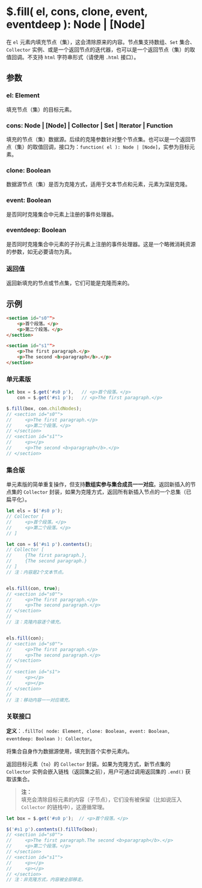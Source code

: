 # $.fill( el, cons, clone, event, eventdeep ): Node | [Node]

在 `el` 元素内填充节点（集），这会清除原来的内容。节点集支持数组、`Set` 集合、`Collector` 实例、或是一个返回节点的迭代器，也可以是一个返回节点（集）的取值回调。不支持 `html` 字符串形式（请使用 `.html` 接口）。


## 参数

### el: Element

填充节点（集）的目标元素。


### cons: Node | [Node] | Collector | Set | Iterator | Function

填充的节点（集）数据源。后续的克隆参数针对整个节点集。也可以是一个返回节点（集）的取值回调，接口为：`function( el ): Node | [Node]`，实参为目标元素。


### clone: Boolean

数据源节点（集）是否为克隆方式，适用于文本节点和元素，元素为深层克隆。


### event: Boolean

是否同时克隆集合中元素上注册的事件处理器。


### eventdeep: Boolean

是否同时克隆集合中元素的子孙元素上注册的事件处理器。这是一个略微消耗资源的参数，如无必要请勿为真。


### 返回值

返回新填充的节点或节点集，它们可能是克隆而来的。


## 示例

```html
<section id="s0"">
    <p>首个段落。</p>
    <p>第二个段落。</p>
</section>

<section id="s1"">
    <p>The first paragraph.</p>
    <p>The second <b>paragraph</b>.</p>
</section>
```


### 单元素版

```js
let box = $.get('#s0 p'),   // <p>首个段落。</p>
    con = $.get('#s1 p');   // <p>The first paragraph.</p>

$.fill(box, con.childNodes);
// <section id="s0"">
//     <p>The first paragraph.</p>
//     <p>第二个段落。</p>
// </section>
// <section id="s1"">
//     <p></p>
//     <p>The second <b>paragraph</b>.</p>
// </section>
```


### 集合版

单元素版的简单重复操作，但支持**数组实参与集合成员一一对应**。返回新插入的节点集的 `Collector` 封装，如果为克隆方式，返回所有新插入节点的一个总集（已扁平化）。

```js
let els = $('#s0 p');
// Collector [
//     <p>首个段落。</p>
//     <p>第二个段落。</p>
// ]

let con = $('#s1 p').contents();
// Collector [
//     {The first paragraph.},
//     {The second paragraph.}
// ]
// 注：内容是2个文本节点。


els.fill(con, true);
// <section id="s0"">
//     <p>The first paragraph.</p>
//     <p>The second paragraph.</p>
// </section>
//
// 注：克隆内容逐个填充。


els.fill(con);
// <section id="s0"">
//     <p>The first paragraph.</p>
//     <p>The second paragraph.</p>
// </section>
//
// <section id="s1">
//     <p></p>
//     <p></p>
// </section>
//
// 注：移动内容一一对应填充。
```


### 关联接口

**定义**：`.fillTo( node: Element, clone: Boolean, event: Boolean, eventdeep: Boolean ): Collector`。

将集合自身作为数据源使用，填充到首个实参元素内。

返回目标元素（`to`）的 `Collector` 封装。如果为克隆方式，新节点集的 `Collector` 实例会嵌入链栈（返回集之前），用户可通过调用返回集的 `.end()` 获取该集合。

> **注：**<br>
> 填充会清除目标元素的内容（子节点），它们没有被保留（比如说压入 `Collector` 的链栈中），这遵循常理。


```js
let box = $.get('#s0 p');  // <p>首个段落。</p>

$('#s1 p').contents().fillTo(box);
// <section id="s0"">
//     <p>The first paragraph.The second <b>paragraph</b>.</p>
//     <p>第二个段落。</p>
// </section>
// <section id="s1"">
//     <p></p>
//     <p></p>
// </section>
// 注：非克隆方式，内容被全部移走。
```
